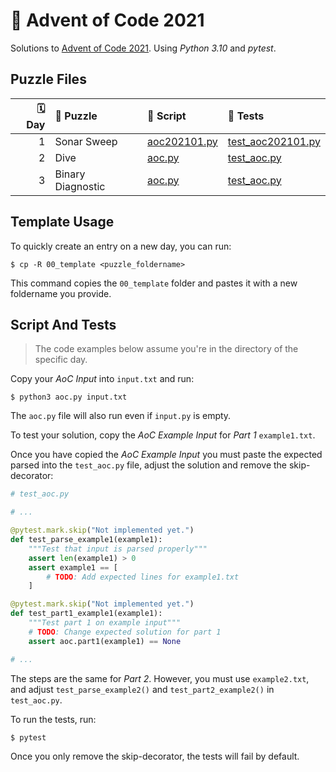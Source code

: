# 🎄 Advent of Code 2021

Solutions to [Advent of Code 2021](https://adventofcode.com/2021/). Using _Python 3.10_ and _pytest_.

## Puzzle Files

| 🗓 Day | 🧩 Puzzle         | 📄 Script                                   | 🧪 Tests                                              |
| ----: | :---------------- | :------------------------------------------ | :---------------------------------------------------- |
|     1 | Sonar Sweep       | [aoc202101.py](01_sonar_sweep/aoc202101.py) | [test_aoc202101.py](01_sonar_sweep/test_aoc202101.py) |
|     2 | Dive              | [aoc.py](02_dive/aoc.py)                    | [test_aoc.py](02_dive/test_aoc.py)                    |
|     3 | Binary Diagnostic | [aoc.py](03_binary_diagnostic/aoc.py)       | [test_aoc.py](03_binary_diagnostic/test_aoc.py)       |

## Template Usage

To quickly create an entry on a new day, you can run:

```console
$ cp -R 00_template <puzzle_foldername>
```

This command copies the `00_template` folder and pastes it with a new foldername you provide.

## Script And Tests

> The code examples below assume you're in the directory of the specific day.

Copy your _AoC Input_ into `input.txt` and run:

```console
$ python3 aoc.py input.txt
```

The `aoc.py` file will also run even if `input.py` is empty.

To test your solution, copy the _AoC Example Input_ for _Part 1_ `example1.txt`.

Once you have copied the _AoC Example Input_ you must paste the expected parsed into the `test_aoc.py` file, adjust the solution and remove the skip-decorator:

```python
# test_aoc.py

# ...

@pytest.mark.skip("Not implemented yet.")
def test_parse_example1(example1):
    """Test that input is parsed properly"""
    assert len(example1) > 0
    assert example1 == [
        # TODO: Add expected lines for example1.txt
    ]

@pytest.mark.skip("Not implemented yet.")
def test_part1_example1(example1):
    """Test part 1 on example input"""
    # TODO: Change expected solution for part 1
    assert aoc.part1(example1) == None

# ...
```

The steps are the same for _Part 2_. However, you must use `example2.txt`, and adjust `test_parse_example2()` and `test_part2_example2()` in `test_aoc.py`.

To run the tests, run:

```console
$ pytest
```

Once you only remove the skip-decorator, the tests will fail by default.
